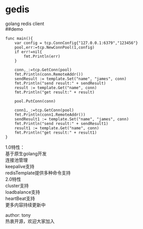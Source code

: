 # gedis
golang redis client  
##demo  
```
func main(){
    var config = tcp.ConnConfig{"127.0.0.1:6379","123456"}
	pool,err:=tcp.NewConnPool(1,config)
	if err!=nil{
		fmt.Println(err)
	}

	conn,_:=tcp.GetConn(pool)
	fmt.Println(conn.RemoteAddr())
	sendResult := template.Set("name", "james", conn)
	fmt.Println("send result:" + sendResult)
	result := template.Get("name", conn)
	fmt.Println("get result:" + result)

	pool.PutConn(conn)

	conn1,_:=tcp.GetConn(pool)
	fmt.Println(conn1.RemoteAddr())
	sendResult1 := template.Set("name", "james", conn)
	fmt.Println("send result:" + sendResult1)
	result1 := template.Get("name", conn)
	fmt.Println("get result:" + result1)
}
```  

1.0特性：  
基于原生golang开发  
连接池管理  
keepalive支持  
redisTemplate提供多种命令支持  
2.0特性   
cluster支持  
loadbalance支持  
heartBeat支持  
更多内容持续更新中  

author: tony  
热衷开源，欢迎大家加入
